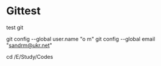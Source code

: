 # Gittest
test git

git config --global user.name "o m"
git config --global email "sandrm@ukr.net"

cd /E/Study/Codes

